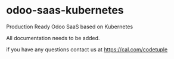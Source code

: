 # odoo-saas-kubernetes
Production Ready Odoo SaaS based on Kubernetes

All documentation needs to be added.

if you have any questions contact us at https://cal.com/codetuple
